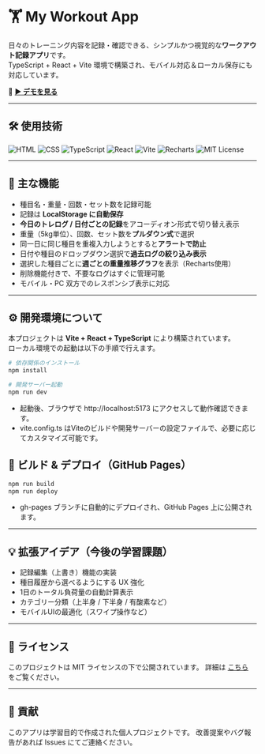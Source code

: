 # 🏋️ My Workout App

日々のトレーニング内容を記録・確認できる、シンプルかつ視覚的な**ワークアウト記録アプリ**です。  
TypeScript + React + Vite 環境で構築され、モバイル対応＆ローカル保存にも対応しています。

🔗 **[▶️ デモを見る](https://magitai-texia.github.io/my-workout-app/)**

---

## 🛠 使用技術

![HTML](https://img.shields.io/badge/HTML5-E34F26?logo=html5&logoColor=white)
![CSS](https://img.shields.io/badge/CSS3-1572B6?logo=css3&logoColor=white)
![TypeScript](https://img.shields.io/badge/TypeScript-3178C6?logo=typescript&logoColor=white)
![React](https://img.shields.io/badge/React-20232A?logo=react&logoColor=61DAFB)
![Vite](https://img.shields.io/badge/Vite-646CFF?logo=vite&logoColor=white)
![Recharts](https://img.shields.io/badge/Recharts-FF5252?logo=chartdotjs&logoColor=white)
![MIT License](https://img.shields.io/badge/license-MIT-green.svg)

---

## 🚀 主な機能

- 種目名・重量・回数・セット数を記録可能
- 記録は **LocalStorage に自動保存**
- **今日のトレログ / 日付ごとの記録**をアコーディオン形式で切り替え表示
- 重量（5kg単位）、回数、セット数を**プルダウン式**で選択
- 同一日に同じ種目を重複入力しようとすると**アラートで防止**
- 日付や種目のドロップダウン選択で**過去ログの絞り込み表示**
- 選択した種目ごとに**週ごとの重量推移グラフ**を表示（Recharts使用）
- 削除機能付きで、不要なログはすぐに管理可能
- モバイル・PC 双方でのレスポンシブ表示に対応

---

## ⚙️ 開発環境について

本プロジェクトは **Vite + React + TypeScript** により構築されています。  
ローカル環境での起動は以下の手順で行えます。

```bash
# 依存関係のインストール
npm install

# 開発サーバー起動
npm run dev
```

- 起動後、ブラウザで http://localhost:5173 にアクセスして動作確認できます。
- vite.config.ts はViteのビルドや開発サーバーの設定ファイルで、必要に応じてカスタマイズ可能です。

## 🔧 ビルド & デプロイ（GitHub Pages）

```bash
npm run build
npm run deploy
```
- gh-pages ブランチに自動的にデプロイされ、GitHub Pages 上に公開されます。

---

## 💡 拡張アイデア（今後の学習課題）

- 記録編集（上書き）機能の実装
- 種目履歴から選べるようにする UX 強化
- 1日のトータル負荷量の自動計算表示
- カテゴリー分類（上半身 / 下半身 / 有酸素など）
- モバイルUIの最適化（スワイプ操作など）

---

## 📝 ライセンス
このプロジェクトは MIT ライセンスの下で公開されています。
詳細は [こちら](./LICENSE) をご覧ください。

---

## 💬 貢献
このアプリは学習目的で作成された個人プロジェクトです。
改善提案やバグ報告があれば Issues にてご連絡ください。

